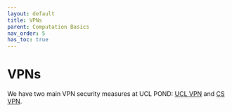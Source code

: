 ```yaml
---
layout: default
title: VPNs
parent: Computation Basics
nav_order: 5
has_toc: true
---
```


# VPNs

We have two main VPN security measures at UCL POND: [UCL VPN](https://www.ucl.ac.uk/isd/services/get-connected/ucl-virtual-private-network-vpn) and [CS VPN](https://tsg.cs.ucl.ac.uk/cs-vpn-cs-wall/).

